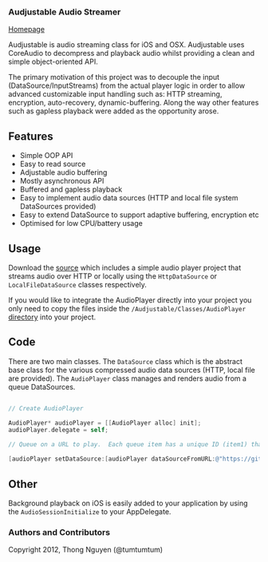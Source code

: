 ### Audjustable Audio Streamer

[Homepage](http://tumtumtum.github.com/audjustable)

Audjustable is audio streaming class for iOS and OSX.  Audjustable uses CoreAudio to decompress and playback audio whilst providing a clean and simple object-oriented API.

The primary motivation of this project was to decouple the input (DataSource/InputStreams) from the actual player logic in order to allow advanced customizable input handling such as: HTTP streaming, encryption, auto-recovery, dynamic-buffering. Along the way other features such as gapless playback were added as the opportunity arose.

## Features

* Simple OOP API
* Easy to read source
* Adjustable audio buffering
* Mostly asynchronous API
* Buffered and gapless playback
* Easy to implement audio data sources (HTTP and local file system DataSources provided)
* Easy to extend DataSource to support adaptive buffering, encryption etc
* Optimised for low CPU/battery usage

## Usage

Download the [source](https://github.com/tumtumtum/audjustable/zipball/master) which includes a simple audio player project that streams audio over HTTP or locally using the `HttpDataSource` or `LocalFileDataSource` classes respectively.

If you would like to integrate the AudioPlayer directly into your project you only need to copy the files inside the `/Audjustable/Classes/AudioPlayer` [directory](https://github.com/tumtumtum/audjustable/tree/master/Audjustable/Classes/AudioPlayer) into your project.

## Code

There are two main classes.  The `DataSource` class which is the abstract base class for the various compressed audio data sources (HTTP, local file are provided). The `AudioPlayer` class manages and renders audio from a queue DataSources.

```objective-c

// Create AudioPlayer

AudioPlayer* audioPlayer = [[AudioPlayer alloc] init];
audioPlayer.delegate = self;

// Queue on a URL to play.  Each queue item has a unique ID (item1) that to identify the related file in delegate callbacks

[audioPlayer setDataSource:[audioPlayer dataSourceFromURL:@"https://github.com/downloads/tumtumtum/audjustable/sample.m4a"] withQueueItemId:@"item1"];

```

## Other

Background playback on iOS is easily added to your application by using the  `AudioSessionInitialize` to your AppDelegate.

### Authors and Contributors
Copyright 2012, Thong Nguyen (@tumtumtum)